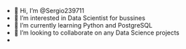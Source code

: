 - 👋 Hi, I’m @Sergio239711
- 👀 I’m interested in Data Scientist for bussines
- 🌱 I’m currently learning Python and PostgreSQL
- 💞️ I’m looking to collaborate on any Data Science projects
- 

<!---
Sergio239711/Sergio239711 is a ✨ special ✨ repository because its `README.md` (this file) appears on your GitHub profile.
You can click the Preview link to take a look at your changes.
--->
